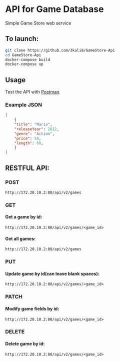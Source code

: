# API for Game Database
Simple Game Store web service

## To launch:
```bash
git clone https://github.com/Jkali8/GameStore-Api
cd GameStore-Api
docker-compose build
docker-compose up
```

## Usage
Test the API with [Postman](https://www.postman.com/).

### Example JSON

```JSON
[ 
	{
	"title": "Mario",
	"releaseYear": 2012,
	"genre": "Action",
	"price": 50,
	"length": 60,
	}
]
```

## RESTFUL API:
### POST 

`http://172.20.10.2:80/api/v2/games`

### GET
#### Get a game by id:

`http://172.20.10.2:80/api/v2/games/<game_id>`

#### Get all games:

`http://172.20.10.2:80/api/v2/games`

### PUT
#### Update game by id(can leave blank spaces):

`http://172.20.10.2:80/api/v2/games/<game_id>`

### PATCH
#### Modify game fields by id:

`http://172.20.10.2:80/api/v2/games/<game_id>`

### DELETE 
#### Delete game by id:

`http://172.20.10.2:80/api/v2/games/<game_id>`